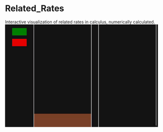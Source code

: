 # Related_Rates
Interactive visualization of related rates in calculus, numerically calculated.
![](related_rates.gif)
